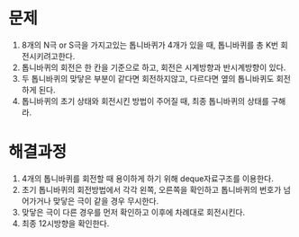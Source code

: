 # 문제

1. 8개의  N극 or S극을 가지고있는 톱니바퀴가 4개가 있을 때, 톱니바퀴를 총 K번 회전시키려고한다.
2. 톱니바퀴의 회전은 한 칸을 기준으로 하고, 회전은 시계방향과 반시계방향이 있다.
3. 두 톱니바퀴의 맞닿은 부분이 같다면 회전하지않고, 다르다면 옆의 톱니바퀴도 회전하게 된다.
4. 톱니바퀴의 초기 상태와 회전시킨 방법이 주어질 때, 최종 톱니바퀴의 상태를 구해라.



# 해결과정

1. 4개의 톱니바퀴를 회전할 때 용이하게 하기 위해 deque자료구조를 이용한다.
2. 초기 톱니바퀴의 회전방법에서 각각 왼쪽, 오른쪽을 확인하고 톱니바퀴의 번호가 넘어가거나 맞닿은 극이 같을 경우 무시한다.
3. 맞닿은 극이 다른 경우를 먼저 확인하고 이후에 차례대로 회전시킨다.
4. 최종 12시방향을 확인한다.